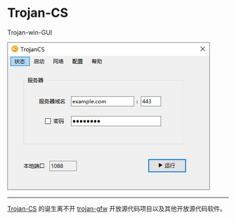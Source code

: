 # Trojan-CS
Trojan-win-GUI

![Snipaste](Snipaste.png)

---

[Trojan-CS](https://github.com/chenxuhua/Trojan-CS) 的诞生离不开 [trojan-gfw](https://github.com/trojan-gfw/trojan) 开放源代码项目以及其他开放源代码软件。

